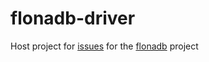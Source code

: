 # flonadb-driver
Host project for [issues](https://github.com/flonadb/flonadb-driver/issues) for the [flonadb](http://flonadb.com) project
